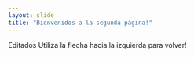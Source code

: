 ```yaml
---
layout: slide
title: "Bienvenidos a la segunda página!"
---
```

Editados
Utiliza la flecha hacia la izquierda para volver!
